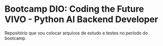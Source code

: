 # Bootcamp DIO: Coding the Future VIVO - Python AI Backend Developer
Repositório que vou colocar arquivos de estudo e testes no período do bootcamp.

